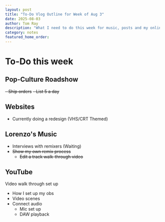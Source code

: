 ```yaml
---
layout: post
title: "To-Do Vlog Outline for Week of Aug 3"
date: 2025-08-03
author: Tom Ray
description: "What I need to do this week for music, posts and my online business"
category: notes
featured_home_order:
---
```

# To-Do this week

## Pop-Culture Roadshow

~~- Ship orders~~
~~- List 5 a day~~

## Websites

- Currently doing a redesign (VHS/CRT Themed)

## Lorenzo's Music

- Interviews with remixers (Waiting)
- ~~Show my own remix process~~
    - ~~Edit a track walk-through video~~

## YouTube

Video walk through set up

- How I set up my obs
- Video scenes
- Connect audio
    - Mic set up
    - DAW playback
